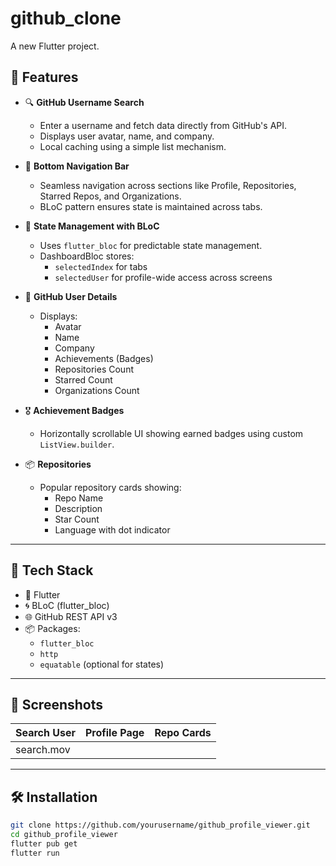 # github_clone

A new Flutter project.

## 📱 Features

- 🔍 **GitHub Username Search**
  - Enter a username and fetch data directly from GitHub's API.
  - Displays user avatar, name, and company.
  - Local caching using a simple list mechanism.

- 🧭 **Bottom Navigation Bar**
  - Seamless navigation across sections like Profile, Repositories, Starred Repos, and Organizations.
  - BLoC pattern ensures state is maintained across tabs.

- 🧠 **State Management with BLoC**
  - Uses `flutter_bloc` for predictable state management.
  - DashboardBloc stores:
    - `selectedIndex` for tabs
    - `selectedUser` for profile-wide access across screens

- 🧾 **GitHub User Details**
  - Displays:
    - Avatar
    - Name
    - Company
    - Achievements (Badges)
    - Repositories Count
    - Starred Count
    - Organizations Count

- 🎖️ **Achievement Badges**
  - Horizontally scrollable UI showing earned badges using custom `ListView.builder`.

- 📦 **Repositories**
  - Popular repository cards showing:
    - Repo Name
    - Description
    - Star Count
    - Language with dot indicator

---

## 🧱 Tech Stack

- 💙 Flutter
- 🌀 BLoC (flutter_bloc)
- 🌐 GitHub REST API v3
- 📦 Packages:
  - `flutter_bloc`
  - `http`
  - `equatable` (optional for states)

---

## 📸 Screenshots

| Search User | Profile Page | Repo Cards |
|-------------|--------------|------------|
| search.mov |  |  |

---

## 🛠️ Installation

```bash
git clone https://github.com/yourusername/github_profile_viewer.git
cd github_profile_viewer
flutter pub get
flutter run
